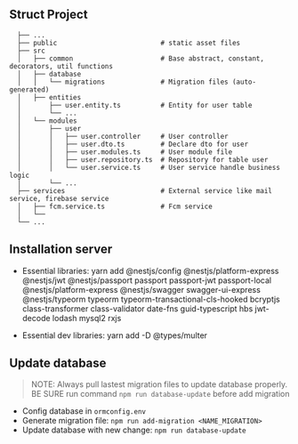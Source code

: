 ## Struct Project
```
  ├── ...
  ├── public                          # static asset files 
  ├── src                     
  │   ├── common                      # Base abstract, constant, decorators, util functions
  │   ├── database
  │   │   └── migrations              # Migration files (auto-generated)
  │   ├── entities                    
  │       ├── user.entity.ts          # Entity for user table
  │       └── ...
  │   └── modules             
  │       ├── user                    
  │       │   ├── user.controller     # User controller
  │       │   ├── user.dto.ts         # Declare dto for user
  │       │   ├── user.modules.ts     # User module file
  │       │   ├── user.repository.ts  # Repository for table user
  │       │   └── user.service.ts     # User service handle business logic
  │       └── ...
  ├── services                        # External service like mail service, firebase service
  │   ├── fcm.service.ts              # Fcm service
  │   └──
  └── ...
```
## Installation server
- Essential libraries: yarn add @nestjs/config @nestjs/platform-express @nestjs/jwt @nestjs/passport passport passport-jwt passport-local @nestjs/platform-express @nestjs/swagger swagger-ui-express @nestjs/typeorm typeorm typeorm-transactional-cls-hooked bcryptjs class-transformer class-validator date-fns guid-typescript hbs jwt-decode lodash mysql2 rxjs

- Essential dev libraries: yarn add -D @types/multer

## Update database
>NOTE: Always pull lastest migration files to update database properly. BE SURE run command `npm run database-update` before add migration
- Config database in `ormconfig.env`
- Generate migration file: `npm run add-migration <NAME_MIGRATION>`
- Update database with new change: `npm run database-update`